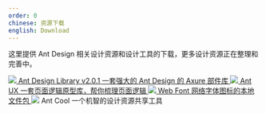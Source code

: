 ```yaml
---
order: 0
chinese: 资源下载
english: Download
---
```


这里提供 Ant Design 相关设计资源和设计工具的下载，更多设计资源正在整理和完善中。

<div class="resource-cards">
<a target="_blank" href="https://github.com/rubix-design/rubix-design/releases/download/resource/AntD_Library_V2.01.rplib" class="resource-card">
  <img src="https://os.alipayobjects.com/rmsportal/cnmjGfbBWUZPFiO.png">
  <span class="resource-card-content">
    <span class="resource-card-title">Ant Design Library v2.0.1</span>
    <span class="resource-card-description">一套强大的 Ant Design 的 Axure 部件库</span>
  </span>
</a>
<a target="_blank" href="http://ux.ant.design" class="resource-card">
  <img src="https://os.alipayobjects.com/rmsportal/yfTqrQuSKcqBDLY.png">
  <span class="resource-card-content">
    <span class="resource-card-title">Ant UX</span>
    <span class="resource-card-description">一套页面逻辑原型库，帮你梳理页面逻辑</span>
  </span>
</a>
<a target="_blank" href="https://github.com/rubix-design/rubix-design/releases/download/resource/iconfont-1.x.zip" class="resource-card">
  <img src="https://os.alipayobjects.com/rmsportal/UEpOFKUQTZaUfnW.png">
  <span class="resource-card-content">
    <span class="resource-card-title">Web Font</span>
    <span class="resource-card-description">网络字体图标的本地文件包</span>
  </span>
</a>
<a target="_blank" class="resource-card disabled">
  <img src="https://os.alipayobjects.com/rmsportal/CxXbSpIXckHOtWl.png">
  <span class="resource-card-content">
    <span class="resource-card-title">Ant Cool</span>
    <span class="resource-card-description">一个机智的设计资源共享工具</span>
  </span>
</a>
</div>
